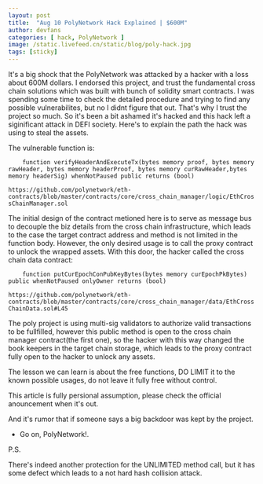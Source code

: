 ```yaml
---
layout: post
title:  "Aug 10 PolyNetwork Hack Explained | $600M"
author: devfans
categories: [ hack, PolyNetwork ]
image: /static.livefeed.cn/static/blog/poly-hack.jpg
tags: [sticky]
---
```


It's a big shock that the PolyNetwork was attacked by a hacker with a loss about 600M dollars. I endorsed this project, and trust the fundamental cross chain solutions which was built with bunch of solidity smart contracts. I was spending some time to check the detailed procedure and trying to find any possible vulnerabilites, but no I didnt figure that out. That's why I trust the project so much. So it's been a bit ashamed it's hacked and this hack left a siginificant attack in DEFI society. Here's to explain the path the hack was using to steal the assets.

The vulnerable function is:
```
    function verifyHeaderAndExecuteTx(bytes memory proof, bytes memory rawHeader, bytes memory headerProof, bytes memory curRawHeader,bytes memory headerSig) whenNotPaused public returns (bool)
```
`https://github.com/polynetwork/eth-contracts/blob/master/contracts/core/cross_chain_manager/logic/EthCrossChainManager.sol`


The initial design of the contract metioned here is to serve as message bus to decouple the biz details from the cross chain infrastructure, which leads to the case the target contract address and method is not limited in the function body. However, the only desired usage is to call the proxy contract to unlock the wrapped assets. With this door, the hacker called the cross chain data contract:

```
    function putCurEpochConPubKeyBytes(bytes memory curEpochPkBytes) public whenNotPaused onlyOwner returns (bool) 

```
`https://github.com/polynetwork/eth-contracts/blob/master/contracts/core/cross_chain_manager/data/EthCrossChainData.sol#L45`

The poly project is using multi-sig validators to authorize valid transactions to be fullfilled, however this public method is open to the cross chain manager contract(the first one), so the hacker with this way changed the book keepers in the target chain storage, which leads to the proxy contract fully open to the hacker to unlock any assets. 



The lesson we can learn is about the free functions, DO LIMIT it to the known possible usages, do not leave it fully free without control.


This article is fully persional assumption, please check the official anouncement when it's out.

And it's rumor that if someone says a big backdoor was kept by the project.



- Go on, PolyNetwork!.



P.S.

There's indeed another protection for the UNLIMITED method call, but it has some defect which leads to a not hard hash collision attack.






